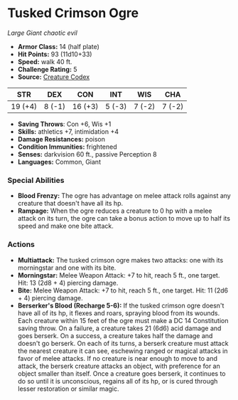 # Tusked Crimson Ogre

*Large* *Giant* *chaotic evil*

- **Armor Class:** 14 (half plate)
- **Hit Points:** 93 (11d10+33)
- **Speed:** walk 40 ft.
- **Challenge Rating:** 5
- **Source:** [Creature Codex](https://koboldpress.com/kpstore/product/creature-codex-for-5th-edition-dnd/)

| STR | DEX | CON | INT | WIS | CHA |
| --- | --- | --- | --- | --- | --- |
| 19 (+4) | 8 (-1) | 16 (+3) | 5 (-3) | 7 (-2) | 7 (-2) |

- **Saving Throws**: Con +6, Wis +1
- **Skills:** athletics +7, intimidation +4
- **Damage Resistances:** poison
- **Condition Immunities:** frightened
- **Senses:** darkvision 60 ft., passive Perception 8
- **Languages:** Common, Giant
### Special Abilities
- **Blood Frenzy:** The ogre has advantage on melee attack rolls against any creature that doesn't have all its hp.
- **Rampage:** When the ogre reduces a creature to 0 hp with a melee attack on its turn, the ogre can take a bonus action to move up to half its speed and make one bite attack.
### Actions
- **Multiattack:** The tusked crimson ogre makes two attacks: one with its morningstar and one with its bite.
- **Morningstar:** Melee Weapon Attack: +7 to hit, reach 5 ft., one target. Hit: 13 (2d8 + 4) piercing damage.
- **Bite:** Melee Weapon Attack: +7 to hit, reach 5 ft., one target. Hit: 11 (2d6 + 4) piercing damage.
- **Berserker's Blood (Recharge 5-6):** If the tusked crimson ogre doesn't have all of its hp, it flexes and roars, spraying blood from its wounds. Each creature within 15 feet of the ogre must make a DC 14 Constitution saving throw. On a failure, a creature takes 21 (6d6) acid damage and goes berserk. On a success, a creature takes half the damage and doesn't go berserk. On each of its turns, a berserk creature must attack the nearest creature it can see, eschewing ranged or magical attacks in favor of melee attacks. If no creature is near enough to move to and attack, the berserk creature attacks an object, with preference for an object smaller than itself. Once a creature goes berserk, it continues to do so until it is unconscious, regains all of its hp, or is cured through lesser restoration or similar magic.
